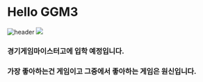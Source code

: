 # Hello GGM3
![header](https://capsule-render.vercel.app/api?type=Waving&color=2e5cdb&height=250&section=header&text=GGM_Class_3&fontSize=40&animation=fadeIn&fontColor=DDDDDD)
<img src="https://search.pstatic.net/common/?src=http%3A%2F%2Fimgnews.naver.net%2Fimage%2F009%2F2020%2F04%2F16%2F0004557973_001_20200416105203430.jpg&type=sc960_832">

### 경기게임마이스터고에 입학 예정입니다.

### 가장 좋아하는건 게임이고 그중에서 좋아하는 게임은 원신입니다.
